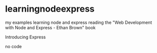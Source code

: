 # learningnodeexpress
my examples learning node and express reading the "Web Development with Node and Express - Ethan Brown" book

Introducing Express

no code